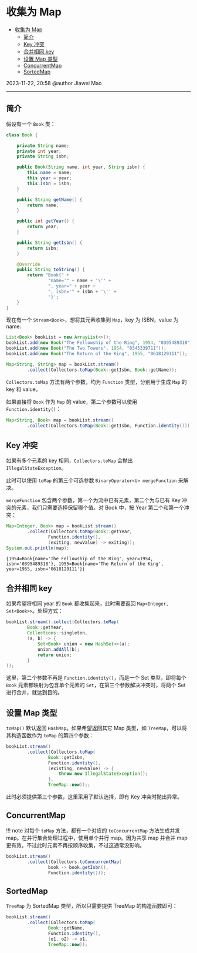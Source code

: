 # 收集为 Map

- [收集为 Map](#收集为-map)
  - [简介](#简介)
  - [Key 冲突](#key-冲突)
  - [合并相同 key](#合并相同-key)
  - [设置 Map 类型](#设置-map-类型)
  - [ConcurrentMap](#concurrentmap)
  - [SortedMap](#sortedmap)

2023-11-22, 20:58
@author Jiawei Mao
****

## 简介

假设有一个 `Book` 类：

```java
class Book {

    private String name;
    private int year;
    private String isbn;

    public Book(String name, int year, String isbn) {
        this.name = name;
        this.year = year;
        this.isbn = isbn;
    }

    public String getName() {
        return name;
    }

    public int getYear() {
        return year;
    }

    public String getIsbn() {
        return isbn;
    }

    @Override
    public String toString() {
        return "Book{" +
                "name='" + name + '\'' +
                ", year=" + year +
                ", isbn='" + isbn + '\'' +
                '}';
    }
}
```

现在有一个 `Stream<Book>`，想将其元素收集到 `Map`，key 为 ISBN，value 为 name:

```java
List<Book> bookList = new ArrayList<>();
bookList.add(new Book("The Fellowship of the Ring", 1954, "0395489318"));
bookList.add(new Book("The Two Towers", 1954, "0345339711"));
bookList.add(new Book("The Return of the King", 1955, "0618129111"));

Map<String, String> map = bookList.stream()
        .collect(Collectors.toMap(Book::getIsbn, Book::getName));
```

`Collectors.toMap` 方法有两个参数，均为 `Function` 类型，分别用于生成 `Map` 的 key 和 value。

如果直接将 `Book` 作为 `Map` 的 value，第二个参数可以使用 `Function.identity()`：

```java
Map<String, Book> map = bookList.stream()
        .collect(Collectors.toMap(Book::getIsbn, Function.identity()));
```

## Key 冲突

如果有多个元素的 key 相同，`Collectors.toMap` 会抛出 `IllegalStateException`。

此时可以使用 `toMap` 的第三个可选参数 `BinaryOperator<U> mergeFunction` 来解决。

`mergeFunction` 包含两个参数，第一个为流中已有元素，第二个为与已有 Key 冲突的元素，我们只需要选择保留哪个值。对 Book 中，按 Year 第二个和第一个冲突：

```java
Map<Integer, Book> map = bookList.stream()
        .collect(Collectors.toMap(Book::getYear,
                Function.identity(),
                (exiting, newValue) -> exiting));
System.out.println(map);
```

```
{1954=Book{name='The Fellowship of the Ring', year=1954, isbn='0395489318'}, 1955=Book{name='The Return of the King', year=1955, isbn='0618129111'}}
```

## 合并相同 key

如果希望将相同 year 的 `Book` 都收集起来，此时需要返回 `Map<Integer, Set<Book>>`。处理方式：

```java
bookList.stream().collect(Collectors.toMap(
        Book::getYear,
        Collections::singleton,
        (a, b) -> {
            Set<Book> union = new HashSet<>(a);
            union.addAll(b);
            return union;
        }
));
```

这里，第二个参数不再是 `Function.identity()`，而是一个 Set<String> 类型，即将每个 `Book` 元素都映射为包含单个元素的 `Set`，在第三个参数解决冲突时，将两个 Set 进行合并，就达到目的。

## 设置 Map 类型

`toMap()` 默认返回 `HashMap`。如果希望返回其它 Map 类型，如 `TreeMap`，可以将其构造函数作为 `toMap` 的第四个参数：

```java
bookList.stream()
        .collect(Collectors.toMap(
                Book::getIsbn,
                Function.identity(),
                (existing, newValue) -> {
                    throw new IllegalStateException();
                },
                TreeMap::new));;
```

此时必须提供第三个参数，这里采用了默认选择，即有 Key 冲突时抛出异常。

## ConcurrentMap

!!! note
    对每个 `toMap` 方法，都有一个对应的 `toConcurrentMap` 方法生成并发 map。在并行集合处理过程中，使用单个并行 map。因为共享 map 并合并 map 更有效。不过此时元素不再按顺序收集，不过这通常没影响。

```java
bookList.stream()
        .collect(Collectors.toConcurrentMap(
                book -> book.getIsbn(),
                Function.identity()));
```

## SortedMap

`TreeMap` 为 SortedMap 类型，所以只需要提供 TreeMap 的构造函数即可：

```java
bookList.stream()
        .collect(Collectors.toMap(
                Book::getName,
                Function.identity(),
                (o1, o2) -> o1,
                TreeMap::new));
```
